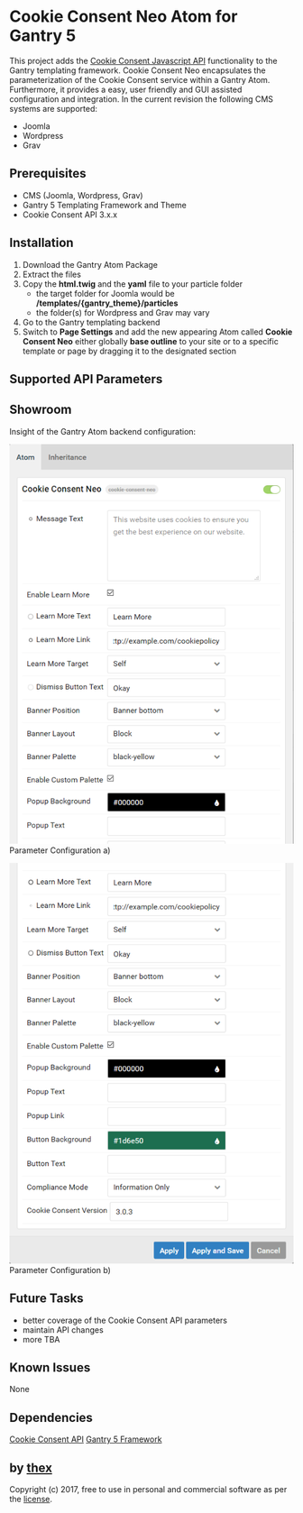 # Cookie Consent Neo Atom for Gantry 5
This project adds the [Cookie Consent Javascript API](https://github.com/insites/cookieconsent) functionality to the Gantry templating framework. Cookie Consent Neo encapsulates the parameterization of the Cookie Consent service within a Gantry Atom. Furthermore, it provides a easy, user friendly and GUI assisted configuration and integration. In the current revision the following CMS systems are supported:
* Joomla
* Wordpress
* Grav

## Prerequisites
* CMS (Joomla, Wordpress, Grav)
* Gantry 5 Templating Framework and Theme
* Cookie Consent API 3.x.x

## Installation
1. Download the Gantry Atom Package
2. Extract the files
3. Copy the **html.twig** and the **yaml** file to your particle folder 
   * the target folder for Joomla would be **/templates/{gantry_theme}/particles**
   * the folder(s) for Wordpress and Grav may vary
4. Go to the Gantry templating backend
5. Switch to **Page Settings** and add the new appearing Atom called **Cookie Consent Neo** either globally **base outline** to your site or to a specific template or page by dragging it to the designated section

## Supported API Parameters


## Showroom
Insight of the Gantry Atom backend configuration:

![Cookie Consent Neo Configuration a)](/screenshots/backend_a.png)
Parameter Configuration a)

![Cookie Consent Neo Configuration a)](/screenshots/backend_b.png)
Parameter Configuration b)

## Future Tasks
* better coverage of the Cookie Consent API parameters
* maintain API changes
* more TBA

## Known Issues
None

## Dependencies
[Cookie Consent API](https://cookieconsent.insites.com/)
[Gantry 5 Framework](http://gantry.org/)

## by [thex](https://github.com/thexmanxyz)
Copyright (c) 2017, free to use in personal and commercial software as per the [license](https://github.com/thexmanxyz/Cookie-Consent-Neo-Gantry/blob/master/LICENSE).
